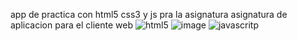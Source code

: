 app de practica  con  html5 css3 y js pra la asignatura asignatura de aplicacion para el cliente web
![html5](https://github.com/user-attachments/assets/b4198b51-f26e-43f3-bddb-f2def5598502)
![image](https://github.com/user-attachments/assets/8035c337-561c-45f9-84ee-bfc6de54132e)
![javascritp](https://github.com/user-attachments/assets/d174414e-d3ab-455e-8419-5a6b845ca893)


